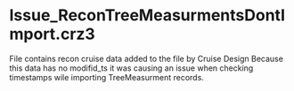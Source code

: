 # Issue_ReconTreeMeasurmentsDontImport.crz3
File contains recon cruise data added to the file by Cruise Design
Because this data has no modifid_ts it was causing an issue when checking timestamps wile 
importing TreeMeasurment records. 